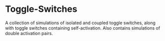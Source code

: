 # Toggle-Switches
A collection of simulations of isolated and coupled toggle switches, along with toggle switches containing self-activation. Also contains simulations of double activation pairs.

